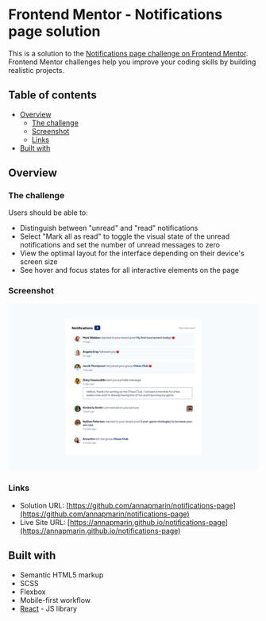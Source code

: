 # Frontend Mentor - Notifications page solution

This is a solution to the [Notifications page challenge on Frontend Mentor](https://www.frontendmentor.io/challenges/notifications-page-DqK5QAmKbC). Frontend Mentor challenges help you improve your coding skills by building realistic projects. 

## Table of contents

- [Overview](#overview)
  - [The challenge](#the-challenge)
  - [Screenshot](#screenshot)
  - [Links](#links)
- [Built with](#built-with)

## Overview

### The challenge

Users should be able to:

- Distinguish between "unread" and "read" notifications
- Select "Mark all as read" to toggle the visual state of the unread notifications and set the number of unread messages to zero
- View the optimal layout for the interface depending on their device's screen size
- See hover and focus states for all interactive elements on the page

### Screenshot

![](./public/Screenshot.png)

### Links

- Solution URL: [https://github.com/annapmarin/notifications-page](https://github.com/annapmarin/notifications-page)
- Live Site URL: [https://annapmarin.github.io/notifications-page](https://annapmarin.github.io/notifications-page)

## Built with

- Semantic HTML5 markup
- SCSS
- Flexbox
- Mobile-first workflow
- [React](https://reactjs.org/) - JS library
